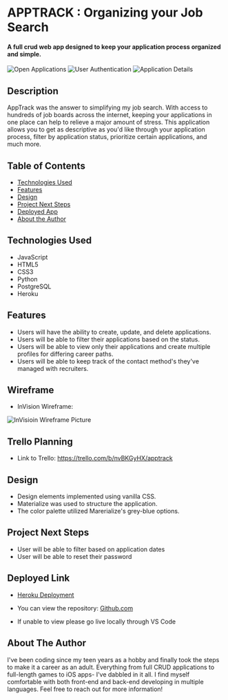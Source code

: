# APPTRACK : Organizing your Job Search

#### A full crud web app designed to keep your application process organized and simple.
<img src="https://i.imgur.com/gqpMla3.png" alt="Open Applications"/>
<img src="https://i.imgur.com/2vNIflL.png" alt="User Authentication"/>
<img src="https://imgur.com/a/wz5zFSD" alt="Application Details"/>


## Description
AppTrack was the answer to simplifying my job search. With access to hundreds of job boards across the internet, keeping your applications in one place can help to relieve a major amount of stress. This application allows you to get as descriptive as you'd like through your application process, filter by application status, prioritize certain applications, and much more.

## Table of Contents
* [Technologies Used](#technologiesused)
* [Features](#features)
* [Design](#design)
* [Project Next Steps](#nextsteps)
* [Deployed App](#deployment)
* [About the Author](#author)

## <a name="technologiesused"></a>Technologies Used
* JavaScript
* HTML5
* CSS3
* Python
* PostgreSQL
* Heroku


## <a name="features"></a>Features
* Users will have the ability to create, update, and delete applications.
* Users will be able to filter their applications based on the status.
* Users will be able to view only their applications and create multiple profiles for differing career paths.
* Users will be able to keep track of the contact method's they've managed with recruiters.

## Wireframe
* InVision Wireframe:
<img src="https://i.imgur.com/ty6MPjz.png" alt="InVisioin Wireframe Picture"/>

## Trello Planning
* Link to Trello: https://trello.com/b/nvBKGyHX/apptrack

## <a name="design"></a>Design
* Design elements implemented using vanilla CSS.
* Materialize was used to structure the application.
* The color palette utilized Marerialize's grey-blue options.


## <a name="nextsteps"></a>Project Next Steps
* User will be able to filter based on application dates
* User will be able to reset their password

## <a name="deployment"></a>Deployed Link
* [Heroku Deployment](https://apptrack2022.herokuapp.com/)

* You can view the repository:
[Github.com](https://github.com/CoryMetcalf96/apptrack)
* If unable to view please go live locally through VS Code
    

## <a name="author"></a>About The Author
I've been coding since my teen years as a hobby and finally took the steps to make it a career as an adult. Everything from full CRUD applications to full-length games to iOS apps- I've dabbled in it all. I find myself comfortable with both front-end and back-end developing in multiple languages. Feel free to reach out for more information!